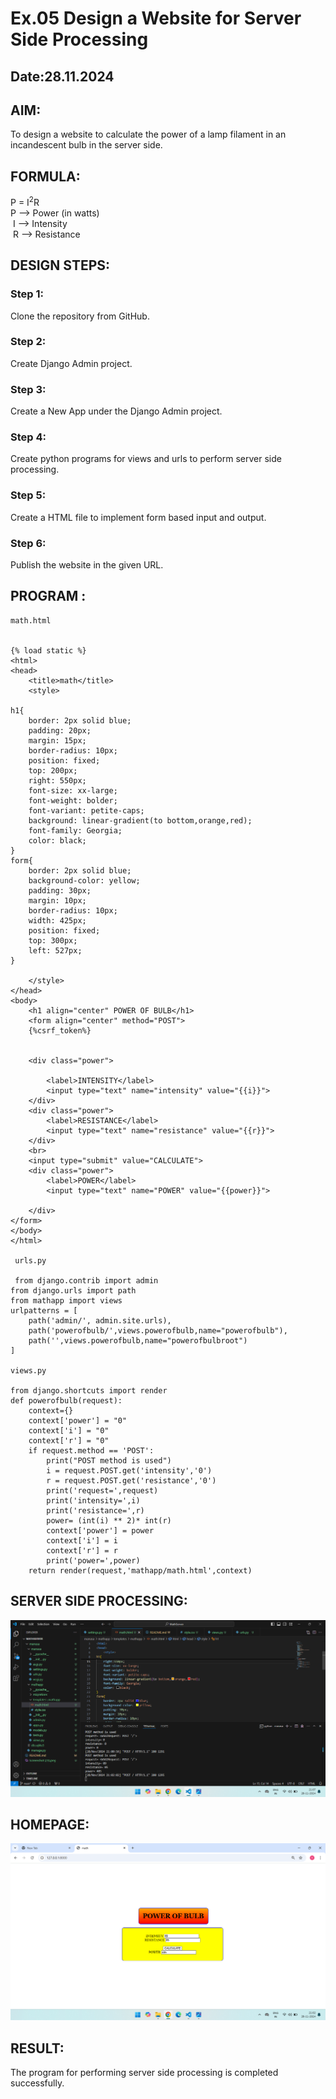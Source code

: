 # Ex.05 Design a Website for Server Side Processing
## Date:28.11.2024

## AIM:
 To design a website to calculate the power of a lamp filament in an incandescent bulb in the server side. 


## FORMULA:
P = I<sup>2</sup>R
<br> P --> Power (in watts)
<br> I --> Intensity
<br> R --> Resistance

## DESIGN STEPS:

### Step 1:
Clone the repository from GitHub.

### Step 2:
Create Django Admin project.

### Step 3:
Create a New App under the Django Admin project.

### Step 4:
Create python programs for views and urls to perform server side processing.

### Step 5:
Create a HTML file to implement form based input and output.

### Step 6:
Publish the website in the given URL.

## PROGRAM :
```
math.html


{% load static %}
<html>
<head>
    <title>math</title>
    <style>
        
h1{
    border: 2px solid blue;
    padding: 20px;
    margin: 15px;
    border-radius: 10px;
    position: fixed;
    top: 200px;
    right: 550px;
    font-size: xx-large;
    font-weight: bolder;
    font-variant: petite-caps;
    background: linear-gradient(to bottom,orange,red);
    font-family: Georgia;
    color: black;
}
form{
    border: 2px solid blue;
    background-color: yellow;
    padding: 30px;
    margin: 10px;
    border-radius: 10px;
    width: 425px;
    position: fixed;
    top: 300px;
    left: 527px;
}

    </style>
</head>
<body>
    <h1 align="center" POWER OF BULB</h1>
    <form align="center" method="POST">
    {%csrf_token%}
     
    
    <div class="power">

        <label>INTENSITY</label>
        <input type="text" name="intensity" value="{{i}}">
    </div>
    <div class="power">
        <label>RESISTANCE</label>
        <input type="text" name="resistance" value="{{r}}">
    </div>
    <br>
    <input type="submit" value="CALCULATE">
    <div class="power">
        <label>POWER</label>
        <input type="text" name="POWER" value="{{power}}">
        
    </div>
</form>
</body>
</html>

 urls.py

 from django.contrib import admin 
from django.urls import path 
from mathapp import views 
urlpatterns = [ 
    path('admin/', admin.site.urls), 
    path('powerofbulb/',views.powerofbulb,name="powerofbulb"),
    path('',views.powerofbulb,name="powerofbulbroot")
]

views.py

from django.shortcuts import render 
def powerofbulb(request): 
    context={} 
    context['power'] = "0" 
    context['i'] = "0" 
    context['r'] = "0" 
    if request.method == 'POST': 
        print("POST method is used")
        i = request.POST.get('intensity','0')
        r = request.POST.get('resistance','0')
        print('request=',request) 
        print('intensity=',i) 
        print('resistance=',r) 
        power= (int(i) ** 2)* int(r) 
        context['power'] = power
        context['i'] = i
        context['r'] = r 
        print('power=',power) 
    return render(request,'mathapp/math.html',context)
```

## SERVER SIDE PROCESSING:
![alt text](<Screenshot (26).png>)

## HOMEPAGE:
![alt text](<Screenshot (24).png>)

## RESULT:
The program for performing server side processing is completed successfully.
